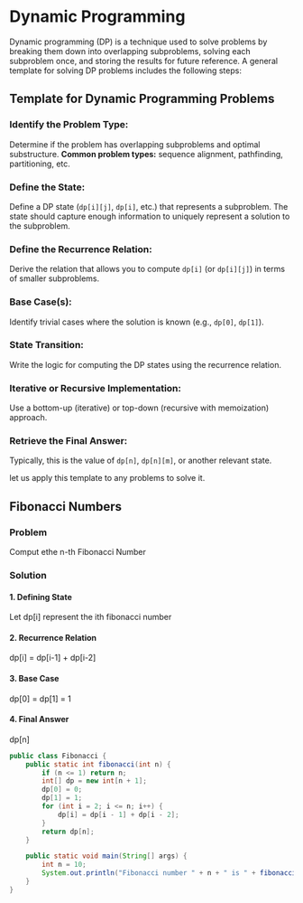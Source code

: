 # Dynamic Programming

Dynamic programming (DP) is a technique used to solve problems by breaking them down into overlapping subproblems, solving each subproblem once, and storing the results for future reference. A general template for solving DP problems includes the following steps:

## Template for Dynamic Programming Problems
### Identify the Problem Type:

Determine if the problem has overlapping subproblems and optimal substructure.
**Common problem types:** sequence alignment, pathfinding, partitioning, etc.
### Define the State:

Define a DP state (`dp[i][j]`, `dp[i]`, etc.) that represents a subproblem.
The state should capture enough information to uniquely represent a solution to the subproblem.
### Define the Recurrence Relation:

Derive the relation that allows you to compute `dp[i]` (or `dp[i][j]`) in terms of smaller subproblems.
### Base Case(s):

Identify trivial cases where the solution is known (e.g., `dp[0]`, `dp[1]`).
### State Transition:

Write the logic for computing the DP states using the recurrence relation.
### Iterative or Recursive Implementation:

Use a bottom-up (iterative) or top-down (recursive with memoization) approach.
### Retrieve the Final Answer:

Typically, this is the value of `dp[n]`, `dp[n][m]`, or another relevant state.


let us apply this template to any problems to solve it.

## Fibonacci Numbers
### Problem
Comput ethe n-th Fibonacci Number
### Solution
#### 1. Defining State
   Let dp[i] represent the ith fibonacci number
#### 2. Recurrence Relation
  dp[i] = dp[i-1] + dp[i-2]
#### 3. Base Case
  dp[0] = dp[1] = 1
#### 4. Final Answer
  dp[n]
```java
public class Fibonacci {
    public static int fibonacci(int n) {
        if (n <= 1) return n;
        int[] dp = new int[n + 1];
        dp[0] = 0;
        dp[1] = 1;
        for (int i = 2; i <= n; i++) {
            dp[i] = dp[i - 1] + dp[i - 2];
        }
        return dp[n];
    }

    public static void main(String[] args) {
        int n = 10;
        System.out.println("Fibonacci number " + n + " is " + fibonacci(n));
    }
}
```
